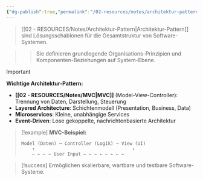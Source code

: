 ```yaml
---
{"dg-publish":true,"permalink":"/02-resources/notes/architektur-pattern/","tags":["softwarearchitektur/patterns","AP2025/neu"],"noteIcon":"","updated":"2025-10-29T12:59:02.584+01:00"}
---
```



>[[02 - RESOURCES/Notes/Architektur-Pattern\|Architektur-Pattern]] sind Lösungsschablonen für die Gesamtstruktur von Software-Systemen.

>>Sie definieren grundlegende Organisations-Prinzipien und Komponenten-Beziehungen auf System-Ebene.

>[!important] 
>**Wichtige Architektur-Pattern:**
>- **[[02 - RESOURCES/Notes/MVC\|MVC]]** (Model-View-Controller): Trennung von Daten, Darstellung, Steuerung
>- **Layered Architecture**: Schichtenmodell (Presentation, Business, Data)
>- **Microservices**: Kleine, unabhängige Services
>- **Event-Driven**: Lose gekoppelte, nachrichtenbasierte Architektur

>[!example] 
>**MVC-Beispiel:**
>```
>Model (Daten) ↔ Controller (Logik) → View (UI)
>     ↑                                    ↓
>     ← ← ← ← User Input ← ← ← ← ← ← ← ←
>```

>[!success] 
>Ermöglichen skalierbare, wartbare und testbare Software-Systeme.